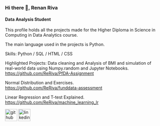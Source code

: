 ### Hi there 👋, Renan Riva
#### Data Analysis Student
This profile holds all the projects made for the Higher Diploma in Science in Computing in Data Analytics course.

The main language used in the projects is Python.

Skills: Python / SQL / HTML / CSS

Highlighted Projects:
Data cleaning and Analysis of BMI and simulation of real-world data using Numpy.random and Jupyter Notebooks. 
https://github.com/ReRiva/PfDA-Assignment

Normal Distribution and Exercises.<br>
https://github.com/ReRiva/funddata-assessment

Linear Regression and T-test Explained.<br>
https://github.com/ReRiva/machine_learning_lr



[<img src='https://cdn.jsdelivr.net/npm/simple-icons@3.0.1/icons/github.svg' alt='github' height='40'>](https://github.com/ReRiva)  [<img src='https://cdn.jsdelivr.net/npm/simple-icons@3.0.1/icons/linkedin.svg' alt='linkedin' height='40'>](https://www.linkedin.com/in/renan-riva-71a35a160/)  


